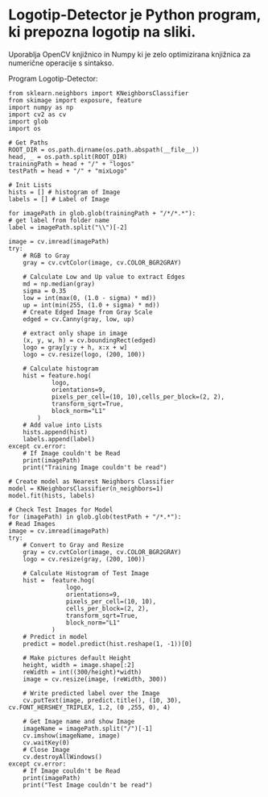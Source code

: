 # Logotip-Detector je Python program, ki prepozna logotip na sliki.

Uporablja OpenCV knjižnico in Numpy ki je zelo optimizirana knjižnica za numerične operacije s sintakso.

Program Logotip-Detector:


    from sklearn.neighbors import KNeighborsClassifier
    from skimage import exposure, feature
    import numpy as np
    import cv2 as cv
    import glob
    import os

    # Get Paths
    ROOT_DIR = os.path.dirname(os.path.abspath(__file__))
    head, _ = os.path.split(ROOT_DIR)
    trainingPath = head + "/" + "logos"
    testPath = head + "/" + "mixLogo"

    # Init Lists
    hists = [] # histogram of Image
    labels = [] # Label of Image

    for imagePath in glob.glob(trainingPath + "/*/*.*"):
    # get label from folder name
    label = imagePath.split("\\")[-2]
    
    image = cv.imread(imagePath)
    try:
        # RGB to Gray
        gray = cv.cvtColor(image, cv.COLOR_BGR2GRAY)

        # Calculate Low and Up value to extract Edges
        md = np.median(gray)
        sigma = 0.35
        low = int(max(0, (1.0 - sigma) * md))
        up = int(min(255, (1.0 + sigma) * md))
        # Create Edged Image from Gray Scale
        edged = cv.Canny(gray, low, up)

        # extract only shape in image
        (x, y, w, h) = cv.boundingRect(edged) 
        logo = gray[y:y + h, x:x + w]
        logo = cv.resize(logo, (200, 100))

        # Calculate histogram
        hist = feature.hog(
                logo, 
                orientations=9, 
                pixels_per_cell=(10, 10),cells_per_block=(2, 2),
                transform_sqrt=True,
                block_norm="L1"
            )
        # Add value into Lists
        hists.append(hist)
        labels.append(label)
    except cv.error:
        # If Image couldn't be Read
        print(imagePath)
        print("Training Image couldn't be read")

    # Create model as Nearest Neighbors Classifier
    model = KNeighborsClassifier(n_neighbors=1)
    model.fit(hists, labels)

    # Check Test Images for Model
    for (imagePath) in glob.glob(testPath + "/*.*"):
    # Read Images
    image = cv.imread(imagePath)
    try:
        # Convert to Gray and Resize
        gray = cv.cvtColor(image, cv.COLOR_BGR2GRAY)
        logo = cv.resize(gray, (200, 100))

        # Calculate Histogram of Test Image
        hist =  feature.hog(
                    logo, 
                    orientations=9,
                    pixels_per_cell=(10, 10),
                    cells_per_block=(2, 2), 
                    transform_sqrt=True, 
                    block_norm="L1"
                )
        # Predict in model
        predict = model.predict(hist.reshape(1, -1))[0]

        # Make pictures default Height
        height, width = image.shape[:2]
        reWidth = int((300/height)*width)
        image = cv.resize(image, (reWidth, 300))

        # Write predicted label over the Image
        cv.putText(image, predict.title(), (10, 30), cv.FONT_HERSHEY_TRIPLEX, 1.2, (0 ,255, 0), 4)

        # Get Image name and show Image
        imageName = imagePath.split("/")[-1]
        cv.imshow(imageName, image)
        cv.waitKey(0)
        # Close Image
        cv.destroyAllWindows()
    except cv.error:
        # If Image couldn't be Read
        print(imagePath)
        print("Test Image couldn't be read")
